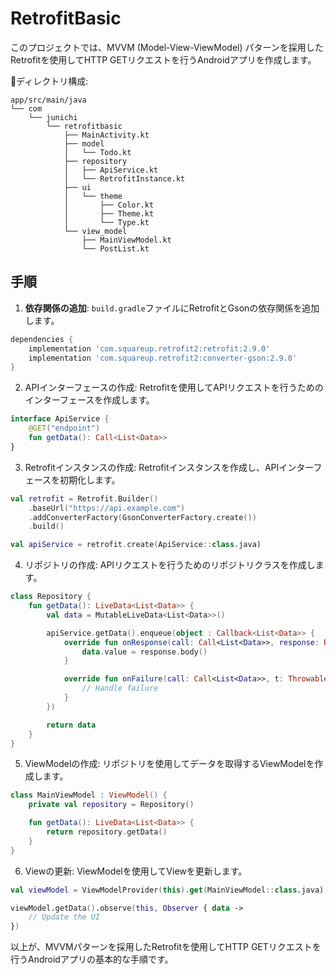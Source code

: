 # RetrofitBasic

このプロジェクトでは、MVVM (Model-View-ViewModel) パターンを採用したRetrofitを使用してHTTP GETリクエストを行うAndroidアプリを作成します。

📁ディレクトリ構成:
```
app/src/main/java
└── com
    └── junichi
        └── retrofitbasic
            ├── MainActivity.kt
            ├── model
            │   └── Todo.kt
            ├── repository
            │   ├── ApiService.kt
            │   └── RetrofitInstance.kt
            ├── ui
            │   └── theme
            │       ├── Color.kt
            │       ├── Theme.kt
            │       └── Type.kt
            └── view_model
                ├── MainViewModel.kt
                └── PostList.kt
```

## 手順

1. **依存関係の追加**: `build.gradle`ファイルにRetrofitとGsonの依存関係を追加します。

```groovy
dependencies {
    implementation 'com.squareup.retrofit2:retrofit:2.9.0'
    implementation 'com.squareup.retrofit2:converter-gson:2.9.0'
}
```

2. APIインターフェースの作成: Retrofitを使用してAPIリクエストを行うためのインターフェースを作成します。

```kt
interface ApiService {
    @GET("endpoint")
    fun getData(): Call<List<Data>>
}
```
3. Retrofitインスタンスの作成: Retrofitインスタンスを作成し、APIインターフェースを初期化します。
```kt
val retrofit = Retrofit.Builder()
    .baseUrl("https://api.example.com")
    .addConverterFactory(GsonConverterFactory.create())
    .build()

val apiService = retrofit.create(ApiService::class.java)
```
4. リポジトリの作成: APIリクエストを行うためのリポジトリクラスを作成します。
```kt
class Repository {
    fun getData(): LiveData<List<Data>> {
        val data = MutableLiveData<List<Data>>()

        apiService.getData().enqueue(object : Callback<List<Data>> {
            override fun onResponse(call: Call<List<Data>>, response: Response<List<Data>>) {
                data.value = response.body()
            }

            override fun onFailure(call: Call<List<Data>>, t: Throwable) {
                // Handle failure
            }
        })

        return data
    }
}
```
5. ViewModelの作成: リポジトリを使用してデータを取得するViewModelを作成します。
```kt
class MainViewModel : ViewModel() {
    private val repository = Repository()

    fun getData(): LiveData<List<Data>> {
        return repository.getData()
    }
}
```
6. Viewの更新: ViewModelを使用してViewを更新します。
```kt
val viewModel = ViewModelProvider(this).get(MainViewModel::class.java)

viewModel.getData().observe(this, Observer { data ->
    // Update the UI
})
```

以上が、MVVMパターンを採用したRetrofitを使用してHTTP GETリクエストを行うAndroidアプリの基本的な手順です。

